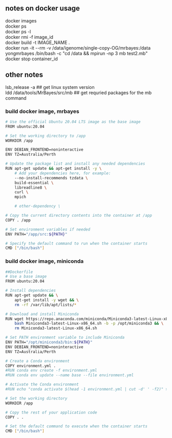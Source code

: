 ## notes on docker usage
docker images\
docker ps\
docker ps -l\
docker rmi -f image_id\
docker build -t IMAGE_NAME .\
docker run -it --rm -v /data/igenome/single-copy-OG/mrbayes:/data yongmrbayes /bin/bash -c "cd /data && mpirun -np 3 mb test2.mb"\
docker stop container_id

## other notes
lsb_release -a ## get linux system version\
ldd /data/tools/MrBayes/src/mb ## get requried packages for the mb command

### build docker image, mrbayes
```bash
# Use the official Ubuntu 20.04 LTS image as the base image
FROM ubuntu:20.04

# Set the working directory to /app
WORKDIR /app

ENV DEBIAN_FRONTEND=noninteractive
ENV TZ=Australia/Perth

# Update the package list and install any needed dependencies
RUN apt-get update && apt-get install -y \
    # Add your dependencies here, for example:
    --no-install-recommends tzdata \
    build-essential \
    libreadline8 \
    curl \
    mpich

    # other-dependency \

# Copy the current directory contents into the container at /app
COPY . /app

# Set environment variables if needed
ENV PATH="/app/src:${PATH}"

# Specify the default command to run when the container starts
CMD ["/bin/bash"]
```
### build docker image, miniconda
```bash
##Dockerfile
# Use a base image
FROM ubuntu:20.04

# Install dependencies
RUN apt-get update && \
    apt-get install -y wget && \
    rm -rf /var/lib/apt/lists/*

# Download and install Miniconda
RUN wget https://repo.anaconda.com/miniconda/Miniconda3-latest-Linux-x86_64.sh && \
    bash Miniconda3-latest-Linux-x86_64.sh -b -p /opt/miniconda3 && \
    rm Miniconda3-latest-Linux-x86_64.sh

# Set PATH environment variable to include Miniconda
ENV PATH="/opt/miniconda3/bin:${PATH}"
ENV DEBIAN_FRONTEND=noninteractive
ENV TZ=Australia/Perth

# Create a Conda environment
COPY environment.yml .
#RUN conda env create -f environment.yml
#RUN conda env update --name base --file environment.yml

# Activate the Conda environment
#RUN echo "conda activate $(head -1 environment.yml | cut -d' ' -f2)" > ~/.bashrc

# Set the working directory
WORKDIR /app

# Copy the rest of your application code
COPY . .

# Set the default command to execute when the container starts
CMD ["/bin/bash"]
```

